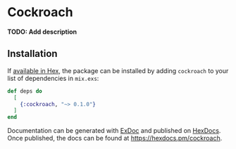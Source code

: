 # Cockroach

**TODO: Add description**

## Installation

If [available in Hex](https://hex.pm/docs/publish), the package can be installed
by adding `cockroach` to your list of dependencies in `mix.exs`:

```elixir
def deps do
  [
    {:cockroach, "~> 0.1.0"}
  ]
end
```

Documentation can be generated with [ExDoc](https://github.com/elixir-lang/ex_doc)
and published on [HexDocs](https://hexdocs.pm). Once published, the docs can
be found at <https://hexdocs.pm/cockroach>.

